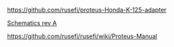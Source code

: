 

https://github.com/rusefi/proteus-Honda-K-125-adapter

[Schematics rev A](https://github.com/rusefi/proteus-Honda-K-125-adapter/blob/main/proteus125honda/boards/proteus125honda-a/board/proteus125honda-a-schematic.pdf)


https://github.com/rusefi/rusefi/wiki/Proteus-Manual